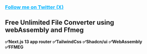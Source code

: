 <h3><a style="color:#08b5ff" href="https://x.com/souhail_dev">Follow me on Twitter (X)</a></h3>

## Free Unlimited File Converter using webAssembly and Ffmeg

**✅Next.js 13 app router**
**✅TailwindCss**
**✅Shadcn/ui**
**✅WebAssembly**
**✅FFMEG**





